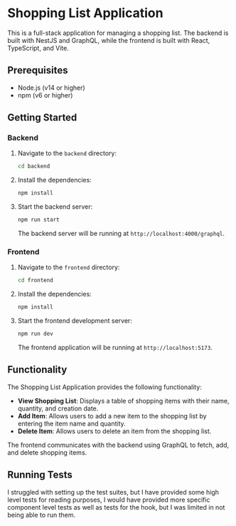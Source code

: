 # Shopping List Application

This is a full-stack application for managing a shopping list. The backend is built with NestJS and GraphQL, while the frontend is built with React, TypeScript, and Vite.

## Prerequisites

- Node.js (v14 or higher)
- npm (v6 or higher)

## Getting Started

### Backend

1. Navigate to the `backend` directory:

   ```sh
   cd backend
   ```

2. Install the dependencies:

   ```sh
   npm install
   ```

3. Start the backend server:

   ```sh
   npm run start
   ```

   The backend server will be running at `http://localhost:4000/graphql`.

### Frontend

1. Navigate to the `frontend` directory:

   ```sh
   cd frontend
   ```

2. Install the dependencies:

   ```sh
   npm install
   ```

3. Start the frontend development server:

   ```sh
   npm run dev
   ```

   The frontend application will be running at `http://localhost:5173`.

## Functionality

The Shopping List Application provides the following functionality:

- **View Shopping List**: Displays a table of shopping items with their name, quantity, and creation date.
- **Add Item**: Allows users to add a new item to the shopping list by entering the item name and quantity.
- **Delete Item**: Allows users to delete an item from the shopping list.

The frontend communicates with the backend using GraphQL to fetch, add, and delete shopping items.

## Running Tests

I struggled with setting up the test suites, but I have provided some high level tests for reading purposes, I would have provided more
specific component level tests as well as tests for the hook, but I was limited in not being able to run them.

